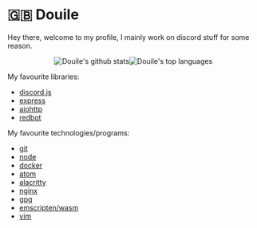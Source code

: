 # 🇬🇧 Douile
Hey there, welcome to my profile, I mainly work on discord stuff for some reason.

<p align="center"><img alt="Douile's github stats" src="https://github-readme-stats.vercel.app/api?username=Douile&show_icons=true&theme=dark&hide_border=true /></p>
<p align="center"><img alt="Douile's top languages" src="https://github-readme-stats.vercel.app/api/top-langs/?username=douile&theme=dark&langs_count=10&hide=sourcepawn&layout=compact&hide_border=true&card_width=495" /></p>

My favourite libraries:
- [discord.js](https://discord.js.org)
- [express](https://expressjs.com)
- [aiohttp](https://github.com/aio-libs/aiohttp)
- [redbot](https://github.com/Cog-Creators/Red-DiscordBot)

My favourite technologies/programs:
- [git](https://git-scm.com/)
- [node](https://nodejs.org)
- [docker](https://docker.com/)
- [atom](https://atom.io)
- [alacritty](https://github.com/alacritty/alacritty)
- [nginx](https://www.nginx.com/)
- [gpg](https://gnupg.org/)
- [emscripten/wasm](https://emscripten.org/)
- [vim](https://www.vim.org/)
